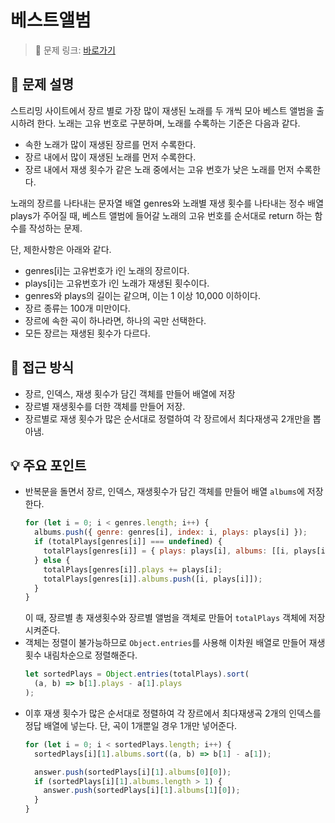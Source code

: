 # 베스트앨범

> 🔗 문제 링크: [바로가기](https://school.programmers.co.kr/learn/courses/30/lessons/42579) 

## 🌱 문제 설명
스트리밍 사이트에서 장르 별로 가장 많이 재생된 노래를 두 개씩 모아 베스트 앨범을 출시하려 한다. 노래는 고유 번호로 구분하며, 노래를 수록하는 기준은 다음과 같다.

- 속한 노래가 많이 재생된 장르를 먼저 수록한다.
- 장르 내에서 많이 재생된 노래를 먼저 수록한다.
- 장르 내에서 재생 횟수가 같은 노래 중에서는 고유 번호가 낮은 노래를 먼저 수록한다.

노래의 장르를 나타내는 문자열 배열 genres와 노래별 재생 횟수를 나타내는 정수 배열 plays가 주어질 때, 베스트 앨범에 들어갈 노래의 고유 번호를 순서대로 return 하는 함수를 작성하는 문제.

단, 제한사항은 아래와 같다.

- genres[i]는 고유번호가 i인 노래의 장르이다.
- plays[i]는 고유번호가 i인 노래가 재생된 횟수이다.
- genres와 plays의 길이는 같으며, 이는 1 이상 10,000 이하이다.
- 장르 종류는 100개 미만이다.
- 장르에 속한 곡이 하나라면, 하나의 곡만 선택한다.
- 모든 장르는 재생된 횟수가 다르다.

## 🤔 접근 방식
- 장르, 인덱스, 재생 횟수가 담긴 객체를 만들어 배열에 저장
- 장르별 재생횟수를 더한 객체를 만들어 저장.
- 장르별로 재생 횟수가 많은 순서대로 정렬하여 각 장르에서 최다재생곡 2개만을 뽑아냄.

## 💡 주요 포인트
- 반복문을 돌면서 장르, 인덱스, 재생횟수가 담긴 객체를 만들어 배열 `albums`에 저장한다.
  ```js
  for (let i = 0; i < genres.length; i++) {
    albums.push({ genre: genres[i], index: i, plays: plays[i] });
    if (totalPlays[genres[i]] === undefined) {
      totalPlays[genres[i]] = { plays: plays[i], albums: [[i, plays[i]]] };
    } else {
      totalPlays[genres[i]].plays += plays[i];
      totalPlays[genres[i]].albums.push([i, plays[i]]);
    }
  }
  ```
  이 때, 장르별 총 재생횟수와 장르별 앨범을 객체로 만들어 `totalPlays` 객체에 저장시켜준다.
- 객체는 정렬이 불가능하므로 `Object.entries`를 사용해 이차원 배열로 만들어 재생횟수 내림차순으로 정렬해준다.
  ```js
  let sortedPlays = Object.entries(totalPlays).sort(
    (a, b) => b[1].plays - a[1].plays
  );
  ```
- 이후 재생 횟수가 많은 순서대로 정렬하여 각 장르에서 최다재생곡 2개의 인덱스를 정답 배열에 넣는다. 단, 곡이 1개뿐일 경우 1개만 넣어준다.
  ```js
  for (let i = 0; i < sortedPlays.length; i++) {
    sortedPlays[i][1].albums.sort((a, b) => b[1] - a[1]);

    answer.push(sortedPlays[i][1].albums[0][0]);
    if (sortedPlays[i][1].albums.length > 1) {
      answer.push(sortedPlays[i][1].albums[1][0]);
    }
  }
  ```